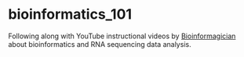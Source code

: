 # bioinformatics_101

Following along with YouTube instructional videos by [Bioinformagician](https://www.youtube.com/playlist?list=PLJefJsd1yfhbIhblS-85alaFsPdU00DaA) about bioinformatics and RNA sequencing data analysis.
